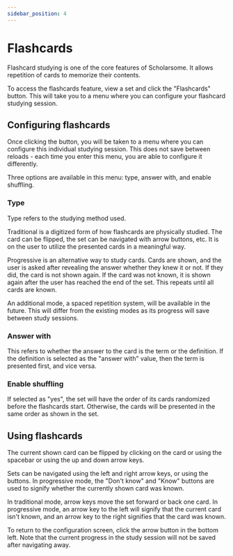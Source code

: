 ```yaml
---
sidebar_position: 4
---
```


# Flashcards

Flashcard studying is one of the core features of Scholarsome. It allows repetition of cards to memorize their contents.

To access the flashcards feature, view a set and click the "Flashcards" button. This will take you to a menu where you can configure your flashcard studying session.

## Configuring flashcards

Once clicking the button, you will be taken to a menu where you can configure this individual studying session. This does not save between reloads - each time you enter this menu, you are able to configure it differently.

Three options are available in this menu: type, answer with, and enable shuffling.

### Type

Type refers to the studying method used.

Traditional is a digitized form of how flashcards are physically studied. The card can be flipped, the set can be navigated with arrow buttons, etc. It is on the user to utilize the presented cards in a meaningful way.

Progressive is an alternative way to study cards. Cards are shown, and the user is asked after revealing the answer whether they knew it or not. If they did, the card is not shown again. If the card was not known, it is shown again after the user has reached the end of the set. This repeats until all cards are known.

An additional mode, a spaced repetition system, will be available in the future. This will differ from the existing modes as its progress will save between study sessions.

### Answer with

This refers to whether the answer to the card is the term or the definition. If the definition is selected as the "answer with" value, then the term is presented first, and vice versa.

### Enable shuffling

If selected as "yes", the set will have the order of its cards randomized before the flashcards start. Otherwise, the cards will be presented in the same order as shown in the set.

## Using flashcards

The current shown card can be flipped by clicking on the card or using the spacebar or using the up and down arrow keys.

Sets can be navigated using the left and right arrow keys, or using the buttons. In progressive mode, the "Don't know" and "Know" buttons are used to signify whether the currently shown card was known.

In traditional mode, arrow keys move the set forward or back one card. In progressive mode, an arrow key to the left will signify that the current card isn't known, and an arrow key to the right signifies that the card was known.

To return to the configuration screen, click the arrow button in the bottom left. Note that the current progress in the study session will not be saved after navigating away.
